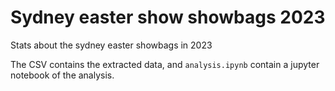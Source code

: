 # Sydney easter show showbags 2023

Stats about the sydney easter showbags in 2023

The CSV contains the extracted data, and `analysis.ipynb` contain a jupyter notebook of the analysis.
